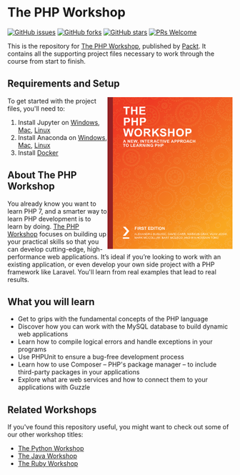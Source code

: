 # The PHP Workshop
[![GitHub issues](https://img.shields.io/github/issues/PacktWorkshops/The-PHP-Workshop.svg)](https://github.com/PacktWorkshops/The-PHP-Workshop/issues)
[![GitHub forks](https://img.shields.io/github/forks/PacktWorkshops/The-PHP-Workshop.svg)](https://github.com/PacktWorkshops/The-PHP-Workshop/network)
[![GitHub stars](https://img.shields.io/github/stars/PacktWorkshops/The-PHP-Workshop.svg)](https://github.com/PacktWorkshops/The-PHP-Workshop/stargazers)
[![PRs Welcome](https://img.shields.io/badge/PRs-welcome-brightgreen.svg)](https://github.com/PacktWorkshops/The-PHP-Workshop/pulls)

This is the repository for [The PHP Workshop](https://courses.packtpub.com/courses/php?utm_source=github&utm_medium=repository&utm_campaign=9781838648916&utm_term=PHP&utm_content=The%20PHP%20Workshop), published by [Packt](https://www.packtpub.com/?utm_source=github). It contains all the supporting project files necessary to work through the course from start to finish.

## Requirements and Setup
<a href="https://courses.packtpub.com/courses/php?utm_source=github&utm_medium=repository&utm_campaign=9781838648916&utm_term=PHP&utm_content=The%20PHP%20Workshop"><img src="https://github.com/PacktWorkshops/Workshop-Covers/blob/master/The%20PHP%20Workshop.jpg" alt="The PHP Workshop" height="340px" width="280px" align="right" this.target="_blank"></a>

To get started with the project files, you'll need to:
1. Install Jupyter on [Windows](https://www.python.org/downloads/windows/), [Mac](https://www.python.org/downloads/mac-osx/), [Linux](https://www.python.org/downloads/source/)
2. Install Anaconda on [Windows](https://www.anaconda.com/distribution/#windows), [Mac](https://www.anaconda.com/distribution/#macos), [Linux](https://www.anaconda.com/distribution/#linux)
3. Install [Docker](https://docs.docker.com/docker-for-windows/install/)

## About The PHP Workshop
You already know you want to learn PHP 7, and a smarter way to learn PHP development is to learn by doing. [The PHP Workshop](https://courses.packtpub.com/courses/php?utm_source=github&utm_medium=repository&utm_campaign=9781838648916&utm_term=PHP&utm_content=The%20PHP%20Workshop) focuses on building up your practical skills so that you can develop cutting-edge, high-performance web applications. It’s ideal if you’re looking to work with an existing application, or even develop your own side project with a PHP framework like Laravel. You'll learn from real examples that lead to real results.

## What you will learn
* Get to grips with the fundamental concepts of the PHP language 
* Discover how you can work with the MySQL database to build dynamic web applications 
* Learn how to compile logical errors and handle exceptions in your programs 
* Use PHPUnit to ensure a bug-free development process 
* Learn how to use Composer – PHP's package manager – to include third-party packages in your applications 
* Explore what are web services and how to connect them to your applications with Guzzle 

## Related Workshops
If you've found this repository useful, you might want to check out some of our other workshop titles:
* [The Python Workshop](https://courses.packtpub.com/courses/python?utm_source=github&utm_medium=repository&utm_campaign=9781839218859&utm_term=Python&utm_content=The%20Python%20Workshop)
* [The Java Workshop](https://courses.packtpub.com/courses/java?utm_source=github&utm_medium=repository&utm_campaign=9781838986698&utm_term=Java&utm_content=The%20Java%20Workshop)
* [The Ruby Workshop](https://courses.packtpub.com/courses/ruby?utm_source=github&utm_medium=repository&utm_campaign=9781838642365&utm_term=Ruby&utm_content=The%20Ruby%20Workshop)



